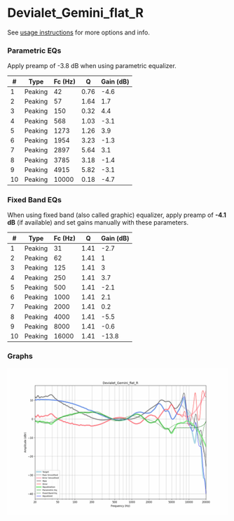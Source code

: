# Devialet_Gemini_flat_R
See [usage instructions](https://github.com/jaakkopasanen/AutoEq#usage) for more options and info.

### Parametric EQs
Apply preamp of -3.8 dB when using parametric equalizer.

|   # | Type    |   Fc (Hz) |    Q |   Gain (dB) |
|-----|---------|-----------|------|-------------|
|   1 | Peaking |        42 | 0.76 |        -4.6 |
|   2 | Peaking |        57 | 1.64 |         1.7 |
|   3 | Peaking |       150 | 0.32 |         4.4 |
|   4 | Peaking |       568 | 1.03 |        -3.1 |
|   5 | Peaking |      1273 | 1.26 |         3.9 |
|   6 | Peaking |      1954 | 3.23 |        -1.3 |
|   7 | Peaking |      2897 | 5.64 |         3.1 |
|   8 | Peaking |      3785 | 3.18 |        -1.4 |
|   9 | Peaking |      4915 | 5.82 |        -3.1 |
|  10 | Peaking |     10000 | 0.18 |        -4.7 |

### Fixed Band EQs
When using fixed band (also called graphic) equalizer, apply preamp of **-4.1 dB** (if available) and set gains manually with these parameters.

|   # | Type    |   Fc (Hz) |    Q |   Gain (dB) |
|-----|---------|-----------|------|-------------|
|   1 | Peaking |        31 | 1.41 |        -2.7 |
|   2 | Peaking |        62 | 1.41 |         1   |
|   3 | Peaking |       125 | 1.41 |         3   |
|   4 | Peaking |       250 | 1.41 |         3.7 |
|   5 | Peaking |       500 | 1.41 |        -2.1 |
|   6 | Peaking |      1000 | 1.41 |         2.1 |
|   7 | Peaking |      2000 | 1.41 |         0.2 |
|   8 | Peaking |      4000 | 1.41 |        -5.5 |
|   9 | Peaking |      8000 | 1.41 |        -0.6 |
|  10 | Peaking |     16000 | 1.41 |       -13.8 |

### Graphs
![](./Devialet_Gemini_flat_R.png)
